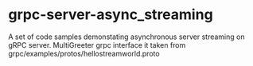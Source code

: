 # grpc-server-async_streaming

A set of code samples demonstating  asynchronous server streaming on gRPC server. MultiGreeter grpc interface it taken from grpc/examples/protos/hellostreamworld.proto  


